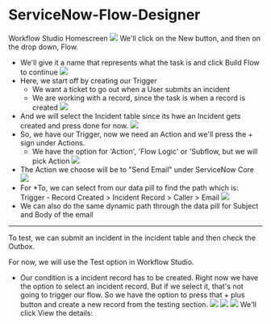 # ServiceNow-Flow-Designer

Workflow Studio Homescreen
![](https://github.com/CodeWithLuwam/ServiceNow-Flow-Designer/blob/main/Images/Workflow%20Studio%20Homescreen.png?raw=true)
We'll click on the New button, and then on the drop down, Flow.
- We'll give it a name that represents what the task is and click Build Flow to continue
![](https://github.com/CodeWithLuwam/ServiceNow-Flow-Designer/blob/main/Images/Name%20the%20Flow%20.png?raw=true)
- Here, we start off by creating our Trigger
  - We want a ticket to go out when a User submits an incident
  - We are working with a record, since the task is when a record is created
 ![](https://github.com/CodeWithLuwam/ServiceNow-Flow-Designer/blob/main/Images/Workflow%20Studio%20Record%20Created.png?raw=true)
- And we will select the Incident table since its hwe an Incident gets created and press done for now.
![](https://github.com/CodeWithLuwam/ServiceNow-Flow-Designer/blob/main/Images/Select%20Incident%20Table.png?raw=true)
- So, we have our Trigger, now we need an Action and we'll press the + sign under Actions.
  - We have the option for 'Action', 'Flow Logic' or 'Subflow, but we will pick Action
    ![](https://github.com/CodeWithLuwam/ServiceNow-Flow-Designer/blob/main/Images/Options%20under%20Actions.png?raw=true)
- The Action we choose will be to "Send Email" under ServiceNow Core
![](https://github.com/CodeWithLuwam/ServiceNow-Flow-Designer/blob/main/Images/Action%20is%20to%20Send%20Email.png?raw=true)
- For *To, we can select from our data pill to find the path which is:
    Trigger - Record Created > Incident Record > Caller > Email
![](https://github.com/CodeWithLuwam/ServiceNow-Flow-Designer/blob/main/Images/Trigger,%20Incident%20Record,%20Caller,%20Email.png?raw=true)
- We can also do the same dynamic path through the data pill for Subject and Body of the email
----------------------------------------------------------------------------------------------------
To test, we can submit an incident in the incident table and then check the Outbox.

For now, we will use the Test option in Workflow Studio.
- Our condition is a incident record has to be created. Right now we have the option to select an incident record. But if we select it, that's not going to trigger our flow. So we have the option to press that + plus button and create a new record from the testing section.
![](https://github.com/CodeWithLuwam/ServiceNow-Flow-Designer/blob/main/Images/Test%20flow%20in%20Workflow%20Studio.png?raw=true)
![](https://github.com/CodeWithLuwam/ServiceNow-Flow-Designer/blob/main/Images/Creating%20an%20Incident%20to%20test%20Workflow.png?raw=true)
![](https://github.com/CodeWithLuwam/ServiceNow-Flow-Designer/blob/main/Images/Run%20Test%20on%20Test%20Flow.png?raw=true)
We'll click View the details:
